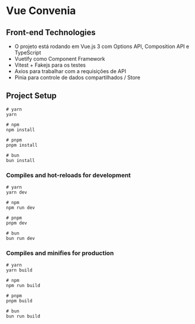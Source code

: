 # Vue Convenia

## Front-end Technologies
- O projeto está rodando em Vue.js 3 com Options API, Composition API e TypeScript
- Vuetify como Component Framework
- Vitest + Fakejs para os testes
- Axios para trabalhar com a requisições de API
- Pinia para controle de dados compartilhados / Store

## Project Setup

```
# yarn
yarn

# npm
npm install

# pnpm
pnpm install

# bun
bun install
```

### Compiles and hot-reloads for development

```
# yarn
yarn dev

# npm
npm run dev

# pnpm
pnpm dev

# bun
bun run dev
```

### Compiles and minifies for production

```
# yarn
yarn build

# npm
npm run build

# pnpm
pnpm build

# bun
bun run build
```